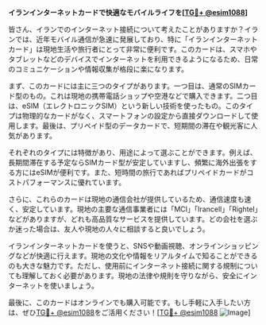 **イランインターネットカードで快適なモバイルライフを[[TG💪+ @esim1088](https://t.me/s/esim1088)]**

皆さん、イランでのインターネット接続について考えたことがありますか？イランでは、近年モバイル通信が急速に発展しており、特に「イランインターネットカード」は現地生活や旅行者にとって非常に便利です。このカードは、スマホやタブレットなどのデバイスでインターネットを利用できるようになるため、日常のコミュニケーションや情報収集が格段に楽になります。

まず、このカードには主に三つのタイプがあります。一つ目は、通常のSIMカード型のもの。これは現地の携帯電話ショップや空港などで購入できます。二つ目は、eSIM（エレクトロニックSIM）という新しい技術を使ったもの。このタイプは物理的なカードがなく、スマートフォンの設定から直接ダウンロードして使用します。最後は、プリペイド型のデータカードで、短期間の滞在や観光客に人気があります。

それぞれのタイプには特徴があり、用途によって選ぶことができます。例えば、長期間滞在する予定ならSIMカード型が安定していますし、頻繁に海外出張をする方にはeSIMが便利です。また、短時間の旅行であればプリペイドカードがコストパフォーマンスに優れています。

さらに、これらのカードは現地の通信会社が提供しているため、通信速度も速く、安定しています。現地の主要な通信事業者には「MCI」「Irancell」「Rightel」などがありますが、どれも高品質なサービスを提供しています。どの会社を選ぶか迷った場合は、友人や現地の人々に相談すると良いでしょう。

イランインターネットカードを使うと、SNSや動画視聴、オンラインショッピングなどが快適に行えます。現地の文化や情報をリアルタイムで知ることができるのも大きな魅力です。ただし、使用前にインターネット接続に関する規制についても理解しておく必要があります。現地の法律や規則を守りながら、安全にインターネットを使いましょう。

最後に、このカードはオンラインでも購入可能です。もし手軽に入手したい方は、ぜひ[TG💪+ @esim1088](https://t.me/s/esim1088)をご活用ください！[[TG💪+ @esim1088](https://t.me/s/esim1088) ![Image](https://i.postimg.cc/Y0z9fWf4/image.png)]
